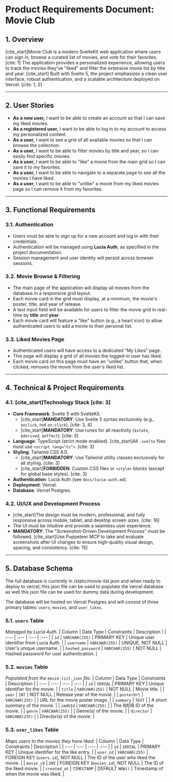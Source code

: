 # Product Requirements Document: Movie Club

## 1. Overview

[cite_start]Movie Club is a modern SvelteKit web application where users can sign in, browse a curated list of movies, and vote for their favorites. [cite: 1] The application provides a personalized experience, allowing users to track the movies they've "liked" and filter the extensive movie list by title and year. [cite_start] Built with Svelte 5, the project emphasizes a clean user interface, robust authentication, and a scalable architecture deployed on Vercel. [cite: 1, 2]

---

## 2. User Stories

* **As a new user,** I want to be able to create an account so that I can save my liked movies.
* **As a registered user,** I want to be able to log in to my account to access my personalized content.
* **As a user,** I want to see a grid of all available movies so that I can browse the collection.
* **As a user,** I want to be able to filter movies by title and year, so I can easily find specific movies.
* **As a user,** I want to be able to "like" a movie from the main grid so I can save it to my favorites.
* **As a user,** I want to be able to navigate to a separate page to see all the movies I have liked.
* **As a user,** I want to be able to "unlike" a movie from my liked movies page so I can remove it from my favorites.

---

## 3. Functional Requirements

### 3.1. Authentication

* Users must be able to sign up for a new account and log in with their credentials.
* Authentication will be managed using **Lucia Auth**, as specified in the project documentation.
* Session management and user identity will persist across browser sessions.

### 3.2. Movie Browse & Filtering

* The main page of the application will display all movies from the database in a responsive grid layout.
* Each movie card in the grid must display, at a minimum, the movie's poster, title, and year of release.
* A text input field will be available for users to filter the movie grid in real-time by **title** and **year**.
* Each movie card will feature a "like" button (e.g., a heart icon) to allow authenticated users to add a movie to their personal list.

### 3.3. Liked Movies Page

* Authenticated users will have access to a dedicated "My Likes" page.
* This page will display a grid of all movies the logged-in user has liked.
* Each movie card on this page must have an "unlike" button that, when clicked, removes the movie from the user's liked list.

---

## 4. Technical & Project Requirements

### 4.1. [cite_start]Technology Stack [cite: 3]

* **Core Framework**: Svelte 5 with SvelteKit.
    * [cite_start]**MANDATORY**: Use Svelte 5 syntax exclusively (e.g., `onclick`, not `on:click`). [cite: 3, 4]
    * [cite_start]**MANDATORY**: Use runes for all reactivity (`$state`, `$derived`, `$effect`). [cite: 3]
* **Language**: TypeScript (strict mode enabled). [cite_start]All `.svelte` files must use `<script lang="ts">`. [cite: 3]
* **Styling**: Tailwind CSS 4.0.
    * [cite_start]**MANDATORY**: Use Tailwind utility classes exclusively for all styling. [cite: 3]
    * [cite_start]**FORBIDDEN**: Custom CSS files or `<style>` blocks (except for global base styles). [cite: 3]
* **Authentication**: Lucia Auth (see `docs/lucia-auth.md`).
* **Deployment**: Vercel.
* **Database**: Vercel Postgres.

### 4.2. UI/UX and Development Process

* [cite_start]The design must be modern, professional, and fully responsive across mobile, tablet, and desktop screen sizes. [cite: 16]
* The UI must be intuitive and provide a seamless user experience.
* **MANDATORY**: The "Screenshot-Driven Development Process" must be followed. [cite_start]Use Puppeteer MCP to take and evaluate screenshots after UI changes to ensure high-quality visual design, spacing, and consistency. [cite: 15]

---

## 5. Database Schema

The full database is currently in /static/movie-list.json and when ready to deploy to vercel, this json file can be used to populate the vercel database as well this json file can be used for dummy data during development.

The database will be hosted on Vercel Postgres and will consist of three primary tables: `users`, `movies`, and `user_likes`.

### 5.1. `users` Table
*Managed by Lucia Auth.*
| Column | Data Type | Constraints | Description |
| :--- | :--- | :--- | :--- |
| `id` | `VARCHAR(255)` | PRIMARY KEY | Unique user identifier from Lucia Auth. |
| `username` | `VARCHAR(255)` | UNIQUE, NOT NULL | User's unique username. |
| `hashed_password` | `VARCHAR(255)` | NOT NULL | Hashed password for user authentication. |

### 5.2. `movies` Table
*Populated from the `movie-list.json` file.*
| Column | Data Type | Constraints | Description |
| :--- | :--- | :--- | :--- |
| `id` | `SERIAL` | PRIMARY KEY | Unique identifier for the movie. |
| `title` | `VARCHAR(255)` | NOT NULL | Movie title. |
| `year` | `INT` | NOT NULL | Release year of the movie. |
| `posterUrl` | `VARCHAR(255)` | | URL for the movie poster image. |
| `summary` | `TEXT` | | A short summary of the movie. |
| `imdbId` | `VARCHAR(255)` | | The IMDB ID of the movie. |
| `genre` | `VARCHAR(255)` | | Genre(s) of the movie. |
| `director` | `VARCHAR(255)` | | Director(s) of the movie. |

### 5.3. `user_likes` Table
*Maps users to the movies they have liked.*
| Column | Data Type | Constraints | Description |
| :--- | :--- | :--- | :--- |
| `id` | `SERIAL` | PRIMARY KEY | Unique identifier for the like entry. |
| `user_id` | `VARCHAR(255)` | FOREIGN KEY (`users.id`), NOT NULL | The ID of the user who liked the movie. |
| `movie_id` | `INT` | FOREIGN KEY (`movies.id`), NOT NULL | The ID of the liked movie. |
| `created_at` | `TIMESTAMP` | DEFAULT `NOW()` | Timestamp of when the movie was liked. |